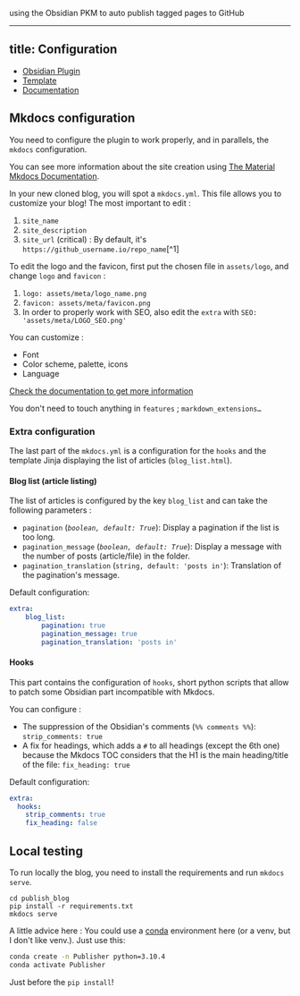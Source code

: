 using the Obsidian PKM to auto publish tagged pages to GitHub

---
title: Configuration
---

- [Obsidian Plugin](https://github.com/ObsidianPublisher/obsidian-github-publisher)
- [Template](https://github.com/ObsidianPublisher/obsidian-mkdocs-publisher-template)
- [Documentation](https://obsidian-publisher.netlify.app/)

## Mkdocs configuration

You need to configure the plugin to work properly, and in parallels, the `mkdocs` configuration.

You can see more information about the site creation using [The Material Mkdocs Documentation](https://squidfunk.github.io/mkdocs-material/creating-your-site/#advanced-configuration).

In your new cloned blog, you will spot a `mkdocs.yml`. This file allows you to customize your blog! The most important to edit :
1. `site_name` 
2. `site_description`
3. `site_url` (critical) : By default, it's `https://github_username.io/repo_name`[^1]

To edit the logo and the favicon, first put the chosen file in `assets/logo`, and change `logo` and `favicon` :
1. `logo: assets/meta/logo_name.png`
2. `favicon: assets/meta/favicon.png`
3. In order to properly work with SEO, also edit the `extra` with `SEO: 'assets/meta/LOGO_SEO.png'`

You can customize :
- Font
- Color scheme, palette, icons 
- Language  

[Check the documentation to get more information](https://squidfunk.github.io/mkdocs-material/setup/changing-the-colors/)

You don't need to touch anything in `features` ; `markdown_extensions…`

### Extra configuration

The last part of the `mkdocs.yml` is a configuration for the `hooks` and the template Jinja displaying the list of articles (`blog_list.html`).

#### Blog list (article listing)

The list of articles is configured by the key `blog_list` and can take the following parameters :
- `pagination` (*`boolean, default: True`*): Display a pagination if the list is too long.
- `pagination_message` (*`boolean, default: True`*): Display a message with the number of posts (article/file) in the folder.
- `pagination_translation` (`string, default: 'posts in'`): Translation of the pagination's message.

Default configuration: 
```yml
extra:
    blog_list:
        pagination: true
        pagination_message: true
        pagination_translation: 'posts in'
```

#### Hooks

This part contains the configuration of `hooks`, short python scripts that allow to patch some Obsidian part incompatible with Mkdocs.

You can configure :
- The suppression of the Obsidian's comments (`%% comments %%`): `strip_comments: true`
- A fix for headings, which adds a `#` to all headings (except the 6th one) because the Mkdocs TOC considers that the H1 is the main heading/title of the file: `fix_heading: true`

Default configuration: 
```yml
extra:
  hooks:
    strip_comments: true
    fix_heading: false
```

## Local testing
To run locally the blog, you need to install the requirements and run `mkdocs serve`.
```
cd publish_blog
pip install -r requirements.txt
mkdocs serve
```
A little advice here : You could use a [conda](https://docs.conda.io/en/latest/) environment here (or a venv, but I don't like venv.). Just use this:
```bash
conda create -n Publisher python=3.10.4
conda activate Publisher
```
Just before the `pip install`!
